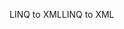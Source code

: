 <span data-ttu-id="b6af3-101">LINQ to XML</span><span class="sxs-lookup"><span data-stu-id="b6af3-101">LINQ to XML</span></span>